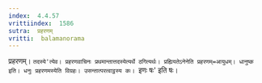 ```yaml
---
index:  4.4.57
vrittiindex:  1586
sutra:  प्रहरणम्
vritti:  balamanorama 
---
```


प्रहरणम्। `तदस्ये'त्येव। प्रहरणवाचिनः प्रथमान्तात्तदस्येत्यर्थे ठगित्यर्थः। प्रह्यियतेऽनेनेति प्रहरणम्=आयुधम्। धानुष्क इति। धनुः प्रहरणमस्येति विग्रहः। उसन्तात्परत्वाट्ठस्य कः। `इणः षः' इति षः।

